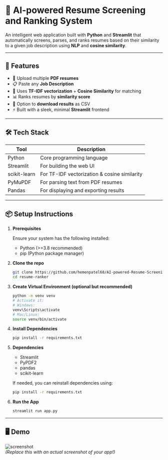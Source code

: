 # 🧠 AI-powered Resume Screening and Ranking System

An intelligent web application built with **Python** and **Streamlit** that automatically screens, parses, and ranks resumes based on their similarity to a given job description using **NLP** and **cosine similarity**.

---

## 🚀 Features

- 📄 Upload multiple **PDF resumes**
- 📋 Paste any **Job Description**
- 🧠 Uses **TF-IDF vectorization** + **Cosine Similarity** for matching
- 📊 Ranks resumes by **similarity score**
- 💾 Option to **download results** as CSV
- ⚡ Built with a sleek, minimal **Streamlit** frontend

---

## 🛠️ Tech Stack

| Tool       | Description                            |
|------------|----------------------------------------|
| Python     | Core programming language              |
| Streamlit  | For building the web UI                |
| scikit-learn | For TF-IDF vectorization & cosine similarity |
| PyMuPDF    | For parsing text from PDF resumes      |
| Pandas     | For displaying and exporting results   |

---

## 📦  Setup Instructions

1. **Prerequisites**

   Ensure your system has the following installed:

   - Python (>=3.8 recommended)
   - pip (Python package manager)

2. **Clone the repo**
   ```bash
   git clone https://github.com/hemenpatel68/AI-powered-Resume-Screening-and-Ranking-System
   cd resume-ranker

3. **Create Virtual Environment (optional but recommended)**
   ```bash
   python -m venv venv
   # Activate it:
   # Windows:
   venv\Scripts\activate
   # Mac/Linux:
   source venv/bin/activate

4. **Install Dependencies**
   ```bash
   pip install -r requirements.txt

5. **Dependencies**

   - Streamlit
   - PyPDF2
   - pandas
   - scikit-learn

   If needed, you can reinstall dependencies using:

   ```bash
   pip install -r requirements.txt

6. **Run the App**
   ```bash
   streamlit run app.py

---

## 🖥️ Demo

![screenshot](https://via.placeholder.com/1000x400.png?text=Demo+Screenshot+Placeholder)  
*(Replace this with an actual screenshot of your app!)*
